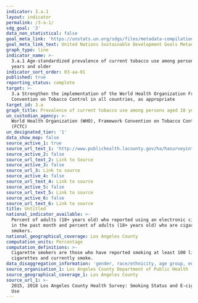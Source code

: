 ```yaml
---
indicator: 3.a.1
layout: indicator
permalink: /3-a-1/
sdg_goal: '3'
data_non_statistical: false
goal_meta_link: 'https://unstats.un.org/sdgs/files/metadata-compilation/Metadata-Goal-3.pdf'
goal_meta_link_text: United Nations Sustainable Development Goals Metadata (PDF 866 KB)
graph_type: line
indicator_name: >-
  3.a.1 Age-standardized prevalence of current tobacco use among persons aged 15
  years and older
indicator_sort_order: 03-aa-01
published: true
reporting_status: complete
target: >-
  3.a Strengthen the implementation of the World Health Organization Framework
  Convention on Tobacco Control in all countries, as appropriate
target_id: 3.a
graph_title: Prevalence of current tobacco use among persons aged 18 years and older
un_custodian_agency: >-
  World Health Organization (WHO), Framework Convention on Tobacco Control
  (FCTC)
un_designated_tier: '1'
data_show_map: false
source_active_1: true
source_url_text_1: 'http://www.publichealth.lacounty.gov/ha/hasurveyintro.htm'
source_active_2: false
source_url_text_2: Link to Source
source_active_3: false
source_url_3: Link to source
source_active_4: false
source_url_text_4: Link to source
source_active_5: false
source_url_text_5: Link to source
source_active_6: false
source_url_text_6: Link to source
title: Untitled
national_indicator_available: >-
  Percent of adults (18+ years old) who reported using an electronic cigarette
  in the past month and percent of adults (18+ years old) who are cigarette
  smokers. 
national_geographical_coverage: Los Angeles County
computation_units: Percentage
computation_definitions: >-
  Cigarette smokers are those who have reported smoking at least 100 lifetime
  cigarettes and currently smoke.
data_disaggregation_information: 'gender, race/ethnicity, age group, education attainment'
source_organisation_1: Los Angeles County Department of Public Health
source_geographical_coverage_1: Los Angeles County
source_url_1: >-
  2015, 2018 Los Angeles County Health Survey: Smoking Status and E-cigarette
  Use
---
```

